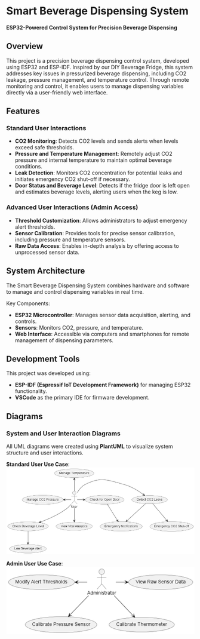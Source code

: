 # Smart Beverage Dispensing System

**ESP32-Powered Control System for Precision Beverage Dispensing**

## Overview

This project is a precision beverage dispensing control system, developed using ESP32 and ESP-IDF. Inspired by our DIY Beverage Fridge, this system addresses key issues in pressurized beverage dispensing, including CO2 leakage, pressure management, and temperature control. Through remote monitoring and control, it enables users to manage dispensing variables directly via a user-friendly web interface.

## Features

### Standard User Interactions
- **CO2 Monitoring**: Detects CO2 levels and sends alerts when levels exceed safe thresholds.
- **Pressure and Temperature Management**: Remotely adjust CO2 pressure and internal temperature to maintain optimal beverage conditions.
- **Leak Detection**: Monitors CO2 concentration for potential leaks and initiates emergency CO2 shut-off if necessary.
- **Door Status and Beverage Level**: Detects if the fridge door is left open and estimates beverage levels, alerting users when the keg is low.

### Advanced User Interactions (Admin Access)
- **Threshold Customization**: Allows administrators to adjust emergency alert thresholds.
- **Sensor Calibration**: Provides tools for precise sensor calibration, including pressure and temperature sensors.
- **Raw Data Access**: Enables in-depth analysis by offering access to unprocessed sensor data.

## System Architecture

The Smart Beverage Dispensing System combines hardware and software to manage and control dispensing variables in real time. 

Key Components:
- **ESP32 Microcontroller**: Manages sensor data acquisition, alerting, and controls.
- **Sensors**: Monitors CO2, pressure, and temperature.
- **Web Interface**: Accessible via computers and smartphones for remote management of dispensing parameters.

## Development Tools

This project was developed using:
- **ESP-IDF (Espressif IoT Development Framework)** for managing ESP32 functionality.
- **VSCode** as the primary IDE for firmware development.

## Diagrams

### System and User Interaction Diagrams
All UML diagrams were created using **PlantUML** to visualize system structure and user interactions.

**Standard User Use Case**: <br>
![Standard User Diagram](uml/User_UseCaseDiagram.png)<br>

**Admin User Use Case**: <br>
![Admin User Diagram](uml/Admin_UseCaseDiagram.png) <br>

